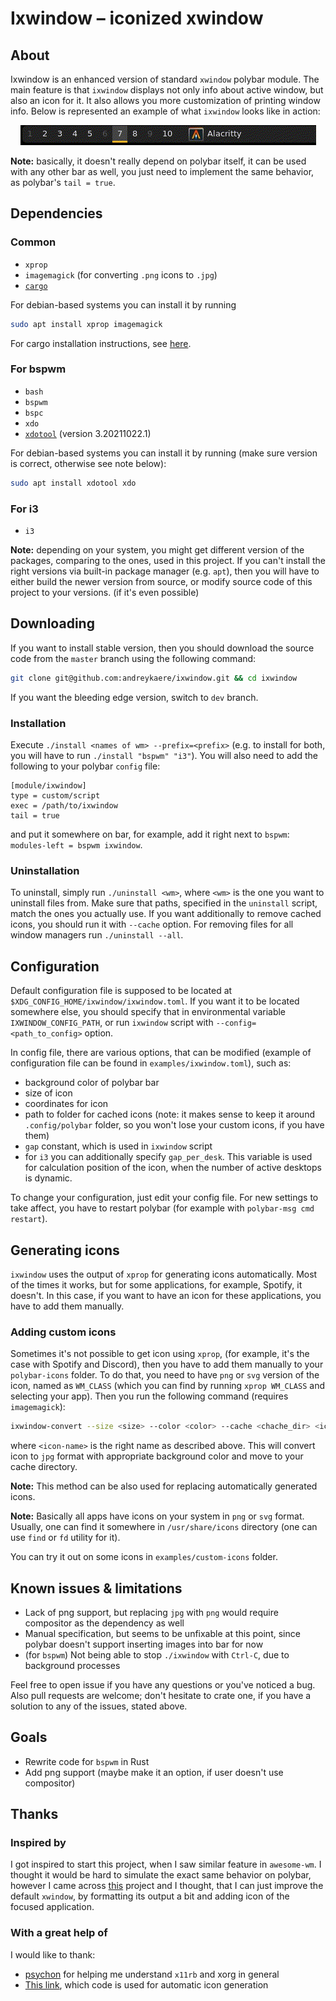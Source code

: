 # Ixwindow – iconized xwindow 

## About
Ixwindow is an enhanced version of standard `xwindow` polybar module. The main
feature is that `ixwindow` displays not only info about active window, but also 
an icon for it. It also allows you more customization of printing window info.
Below is represented an example of what `ixwindow` looks like in action:

<p align="center">
  <img src="assets/bspwm_example.gif" alt="animated" />
</p>

**Note:** basically, it doesn't really depend on polybar itself, it can be used 
with any other bar as well, you just need to implement the same behavior,
as polybar's `tail = true`.


## Dependencies

### Common 
- `xprop`
- `imagemagick` (for converting `.png` icons to `.jpg`)
- [`cargo`](https://github.com/rust-lang/cargo)

For debian-based systems you can install it by running
```bash
sudo apt install xprop imagemagick
```
For cargo installation instructions, see [here](https://github.com/rust-lang/cargo).

### For bspwm
- `bash`
- `bspwm`
- `bspc`
- `xdo`
- [`xdotool`](https://github.com/jordansissel/xdotool) (version 3.20211022.1)

For debian-based systems you can install it by running (make sure version is
correct, otherwise see note below):
```bash
sudo apt install xdotool xdo
```

### For i3
- `i3`

**Note:** depending on your system, you might get different version of the
packages, comparing to the ones, used in this project. If you can't install
the right versions via built-in package manager (e.g. `apt`), then you will 
have to either build the newer version from source, or modify source code of 
this project to your versions. (if it's even possible)


## Downloading

If you want to install stable version, then you should download the source code 
from the `master` branch using the following command:
```bash
git clone git@github.com:andreykaere/ixwindow.git && cd ixwindow
```
If you want the bleeding edge version, switch to `dev` branch.

### Installation

Execute `./install <names of wm> --prefix=<prefix>` (e.g. to install for both, you will have to run `./install "bspwm"
"i3"`). 
You will also need to add the following to your polybar `config` file:

```dosini
[module/ixwindow]
type = custom/script
exec = /path/to/ixwindow
tail = true
```

and put it somewhere on bar, for example, add it right next to `bspwm`: 
`modules-left = bspwm ixwindow`.

### Uninstallation

To uninstall, simply run `./uninstall <wm>`, where `<wm>` is the one you want
to uninstall files from. Make sure that paths, specified in the `uninstall` 
script, match the ones you actually use. If you want additionally to remove 
cached icons, you should run it with `--cache` option. For removing files for
all window managers run `./uninstall --all`.

## Configuration

Default configuration file is supposed to be located at
`$XDG_CONFIG_HOME/ixwindow/ixwindow.toml`. If you want it to be located
somewhere else, you should specify that in environmental variable
`IXWINDOW_CONFIG_PATH`, or run `ixwindow` script with
`--config=<path_to_config>` option.

In config file, there are various options, that can be modified (example of
configuration file can be found in `examples/ixwindow.toml`), such as:
- background color of polybar bar
- size of icon
- coordinates for icon
- path to folder for cached icons (note: it makes sense to keep it 
around `.config/polybar` folder, so you won't lose your custom icons, 
if you have them)
- `gap` constant, which is used in `ixwindow` script 
- for `i3` you can additionally specify `gap_per_desk`. This variable is used
  for calculation position of the icon, when the number of active desktops is
  dynamic.

To change your configuration, just edit your config file. For new settings to
take affect, you have to restart polybar (for example with `polybar-msg cmd
restart`).

## Generating icons

`ixwindow` uses the output of `xprop` for generating icons automatically. 
Most of the times it works, but for some applications, for example, Spotify,
it doesn't. In this case, if you want to have an icon for these applications,
you have to add them manually. 

### Adding custom icons

Sometimes it's not possible to get icon using `xprop`, (for example, it's the 
case with Spotify and Discord), then you have to add them manually to your 
`polybar-icons` folder. To do that, you need to have `png` or `svg` version
of the icon, named as `WM_CLASS` (which you can find by running `xprop
WM_CLASS` and selecting your app). Then you run the following command
(requires `imagemagick`): 
```bash
ixwindow-convert --size <size> --color <color> --cache <chache_dir> <icon-name>
```
where `<icon-name>` is the right name as described above. This will convert
icon to `jpg` format with appropriate background color and move to your cache 
directory. 

**Note:** This method can be also used for replacing automatically generated
icons. 

**Note:** Basically all apps have icons on your system in `png` or `svg`
format. Usually, one can find it somewhere in `/usr/share/icons` directory
(one can use `find` or `fd` utility for it).

You can try it out on some icons in `examples/custom-icons` folder.

## Known issues & limitations

- Lack of png support, but replacing `jpg` with `png` would require compositor 
as the dependency as well
- Manual specification, but seems to be unfixable at this point, since polybar 
doesn't support inserting images into bar for now
- (for `bspwm`) Not being able to stop `./ixwindow` with `Ctrl-C`, due to background
  processes

Feel free to open issue if you have any questions or you've noticed a bug.
Also pull requests are welcome; don't hesitate to crate one, if you have a
solution to any of the issues, stated above.

## Goals

- Rewrite code for `bspwm` in Rust
- Add png support (maybe make it an option, if user doesn't use compositor)

## Thanks

### Inspired by

I got inspired to start this project, when I saw similar feature in
`awesome-wm`. I thought it would be hard to simulate the exact same behavior
on polybar, however I came across
[this](https://github.com/MateoNitro550/xxxwindowPolybarModule) project and I
thought, that I can just improve the default `xwindow`, by formatting its
output a bit and adding icon of the focused application.

### With a great help of

I would like to thank:
- [psychon](https://github.com/psychon) for helping me understand `x11rb` and
xorg in general
- [This
  link](https://unix.stackexchange.com/questions/48860/how-to-dump-the-icon-of-a-running-x-program),
  which code is used for automatic icon generation

